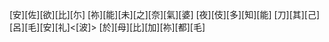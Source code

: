 [安][佐][欲][比][尓] [祢][能][未][之][奈][氣][婆] [夜][伎][多][知][能] [刀][其][己][呂][毛][安][礼]<[波]> [於][母][比][加][祢][都][毛]
